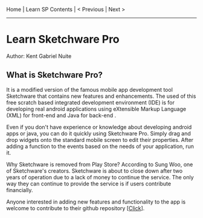  Home | Learn SP Contents | < Previous | Next > 
______________________________________________
# Learn Sketchware Pro
Author: Kent Gabriel Nuite

## What is Sketchware Pro?

It is a modified version of the famous mobile app development tool Sketchware that contains new features and enhancements. The used of this free scratch based integrated development environment (IDE) is for developing real android applications using eXtensible Markup Language (XML) for front-end and Java for back-end . 

Even if you don't have experience or knowledge about developing android apps or java, you can do it quickly using Sketchware Pro. Simply drag and drop widgets onto the standard mobile screen to edit their properties. After adding a function to the events based on the needs of your application, run it.

Why Sketchware is removed from Play Store? According to Sung Woo, one of Sketchware's creators. Sketchware is about to close down after two years of operation due to a lack of money to continue the service. The only way they can continue to provide the service is if users contribute financially. 

Anyone interested in adding new features and functionality to the app is welcome to contribute to their github repository [[Click](https://github.com/Sketchware-Pro/Sketchware-Pro)]. 
